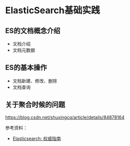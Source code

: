 # ElasticSearch基础实践

## ES的文档概念介绍

 - 文档介绍
 - 文档元数据
  
## ES的基本操作

 - 文档新建、修改、删除
 - 文档查询

## 关于聚合时候的问题
https://blog.csdn.net/shuxingcq/article/details/84878164


参考资料：
- [Elasticsearch: 权威指南](https://www.elastic.co/guide/cn/elasticsearch/guide/current/index.html)




